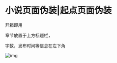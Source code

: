 # 小说页面伪装|起点页面伪装

开箱即用

章节放置于上方标题栏，

字数，发布时间等信息在左下角

![img](https://github.com/NiaoBlush/novel-disguise/blob/master/img/img1.png?raw=true)